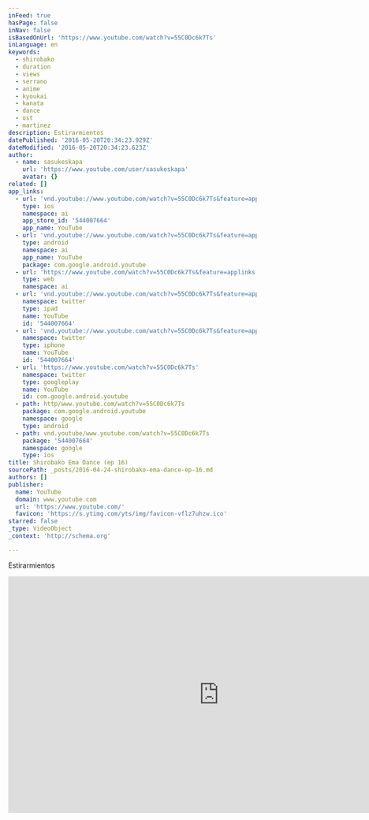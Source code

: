```yaml
---
inFeed: true
hasPage: false
inNav: false
isBasedOnUrl: 'https://www.youtube.com/watch?v=55C0Dc6k7Ts'
inLanguage: en
keywords:
  - shirobako
  - duration
  - views
  - serrano
  - anime
  - kyoukai
  - kanata
  - dance
  - ost
  - martinez
description: Estirarmientos
datePublished: '2016-05-20T20:34:23.929Z'
dateModified: '2016-05-20T20:34:23.623Z'
author:
  - name: sasukeskapa
    url: 'https://www.youtube.com/user/sasukeskapa'
    avatar: {}
related: []
app_links:
  - url: 'vnd.youtube://www.youtube.com/watch?v=55C0Dc6k7Ts&feature=applinks'
    type: ios
    namespace: ai
    app_store_id: '544007664'
    app_name: YouTube
  - url: 'vnd.youtube://www.youtube.com/watch?v=55C0Dc6k7Ts&feature=applinks'
    type: android
    namespace: ai
    app_name: YouTube
    package: com.google.android.youtube
  - url: 'https://www.youtube.com/watch?v=55C0Dc6k7Ts&feature=applinks'
    type: web
    namespace: ai
  - url: 'vnd.youtube://www.youtube.com/watch?v=55C0Dc6k7Ts&feature=applinks'
    namespace: twitter
    type: ipad
    name: YouTube
    id: '544007664'
  - url: 'vnd.youtube://www.youtube.com/watch?v=55C0Dc6k7Ts&feature=applinks'
    namespace: twitter
    type: iphone
    name: YouTube
    id: '544007664'
  - url: 'https://www.youtube.com/watch?v=55C0Dc6k7Ts'
    namespace: twitter
    type: googleplay
    name: YouTube
    id: com.google.android.youtube
  - path: http/www.youtube.com/watch?v=55C0Dc6k7Ts
    package: com.google.android.youtube
    namespace: google
    type: android
  - path: vnd.youtube/www.youtube.com/watch?v=55C0Dc6k7Ts
    package: '544007664'
    namespace: google
    type: ios
title: Shirobako Ema Dance (ep 16)
sourcePath: _posts/2016-04-24-shirobako-ema-dance-ep-16.md
authors: []
publisher:
  name: YouTube
  domain: www.youtube.com
  url: 'https://www.youtube.com/'
  favicon: 'https://s.ytimg.com/yts/img/favicon-vflz7uhzw.ico'
starred: false
_type: VideoObject
_context: 'http://schema.org'

---
```

Estirarmientos

<iframe src="https://cdn.embedly.com/widgets/media.html?src=https%3A%2F%2Fwww.youtube.com%2Fembed%2F55C0Dc6k7Ts%3Ffeature%3Doembed&amp;url=https%3A%2F%2Fwww.youtube.com%2Fwatch%3Fv%3D55C0Dc6k7Ts&amp;image=https%3A%2F%2Fi.ytimg.com%2Fvi%2F55C0Dc6k7Ts%2Fhqdefault.jpg&amp;key=b7d04c9b404c499eba89ee7072e1c4f7&amp;type=text%2Fhtml&amp;schema=youtube" width="854" height="480" scrolling="no" frameborder="0" allowfullscreen="" style=""></iframe>